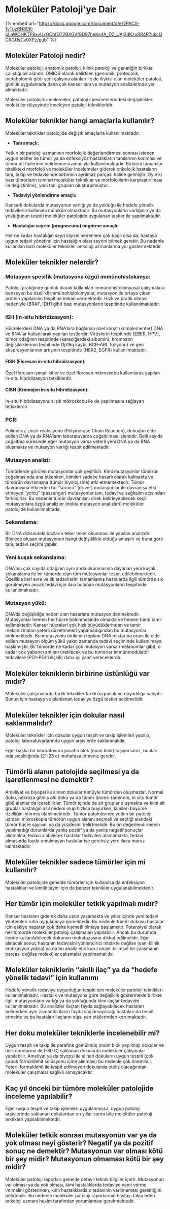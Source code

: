 # Moleküler Patoloji'ye Dair

{% embed url="https://docs.google.com/document/d/e/2PACX-1vTuzRH89K-bLaWOHKTF8xvUxGCbfO72BXGVf8D97heKeifA_DZ_UAj2dKzuBR4R7ukcQCRGUsCv0XPz/pub" %}



## Moleküler Patoloji nedir? <a href="h.g0v0197v8e9g" id="h.g0v0197v8e9g"></a>

Moleküler patoloji, anatomik patoloji, klinik patoloji ve genetiğin birlikte çalıştığı bir alandır. OMICS olarak belirtilen (genomik, proteomik, metabolomik gibi) yeni çalışma alanları ile de ilişkisi olan moleküler patoloji, günlük uygulamada daha çok kanser tanı ve mutasyon analizlerinde yer almaktadır.

Moleküler patolojik incelemeler, patoloji spesmenlerindeki değişiklikleri moleküler düzeyinde inceleyen patoloji teknikleridir.

## Moleküler teknikler hangi amaçlarla kullanılır? <a href="h.j2uohz4tonk9" id="h.j2uohz4tonk9"></a>

Moleküler teknikler patolojide değişik amaçlarla kullanılmaktadır.

* **Tanı amaçlı:**

Yetkin bir patoloji uzmanının morfolojik değerlendirmesi sonrası istenen uygun testler ile tümör ya da enfeksiyöz hastalıkların tanılarının konması ve tümör alt tiplerinin belirlenmesi amacıyla kullanılmaktadır. Birbirini tamamlar nitelikteki morfoloji ve moleküler incelemeler giderek onkolojik hastaların tanı, takip ve tedavisinde birbirinin ayrılmaz parçası haline gelmiştir. Öyle ki bazı tümörlerin isimleri moleküler teknikler ve morfolojilerin karşılaştırılması ile değiştirilmiş, yeni tanı grupları oluşturulmuştur.

* **Tedaviyi yönlendirme amaçlı:**

Kanserli dokularda mutasyonun varlığı ya da yokluğu ile hedefe yönelik tedavilerin kullanımı mümkün olmaktadır. Bu mutasyonların varlığının ya da yokluğunun tespiti moleküler patolojide uygulanan testler ile yapılmaktadır.

* **Hastalığın seyrini (prognozunu) öngörme amaçlı:**

Her ne kadar hastalığın seyri kişisel nedenlere çok bağlı olsa da, hastaya uygun tedavi yönetimi için hastalığın olası seyrini bilmek gerekir. Bu nedenle kullanılan bazı moleküler teknikler onkoloji uzmanlarına yol göstermektedir.

## Moleküler teknikler nelerdir? <a href="h.jg6ujja6k31a" id="h.jg6ujja6k31a"></a>

### Mutasyon spesifik (mutasyona özgü) immünohistokimya: <a href="h.qnbl8xj56k2" id="h.qnbl8xj56k2"></a>

&#x20;       Patoloji pratiğinde günlük olarak kullanılan immünohistokimyasal çalışmalara benzeyen bu özellikli immünohistokimyalar, mutasyon ile ortaya çıkan protein yapılarının tespitine imkan vermektedir. Hızlı ve pratik olması nedeniyle (BRAF, IDH1 gibi) bazı mutasyonların tespitinde kullanılmaktadır.

### ISH (in-situ hibridizasyon): <a href="h.svdqe5fkxb3u" id="h.svdqe5fkxb3u"></a>

&#x20;       Hücrelerdeki DNA ya da RNA’lara bağlanan özel karşıt (komplementer) DNA ve RNA’lar kullanılarak yapılan testlerdir. Virüslerin tespitinde (EBER, HPV), tümör odağının tespitinde (karaciğerdeki albumin), kromozon değişikliklerinin tespitinde (1p19q kaybı, BCR-ABL füzyonu) ve gen ekspresyonlarının artışının tespitinde (HER2, EGFR) kullanılmaktadır.

#### FlSH (Floresan in-situ hibridizasyon): <a href="h.j9b7denaiwto" id="h.j9b7denaiwto"></a>

Özel floresan ışımalı kitler ve özel floresan mikroskobu kullanılarak yapılan in-situ hibridizasyon tetkiklerdir.

#### CISH (Kromojen in-situ hibridizasyon): <a href="h.b7fdc5j3idb3" id="h.b7fdc5j3idb3"></a>

In-situ hibridizasyonun ışık mikroskobu ile de yapılmasını sağlayan tetkiklerdir.

### PCR: <a href="h.1nnmrxvfagdo" id="h.1nnmrxvfagdo"></a>

Polimeraz zincir reaksiyonu (Polymerase Chain Reaction), dokudan elde edilen DNA ya da RNA’ların laboratuvarda çoğaltılması işlemidir. Belli sayıda çoğaltma süresinde eğer mutasyon varsa yeterli yeni DNA ya da RNA oluşmakta ve mutasyon varlığı tespit edilmektedir.

### Mutasyon analizi: <a href="h.mwbjw4tzffs8" id="h.mwbjw4tzffs8"></a>

&#x20;        Tümörlerde görülen mutasyonlar çok çeşitlidir. Kimi mutasyonlar tümörün çoğalmasında ana etkenken, kimileri sadece hasarlı olarak kalmakta ve tümörün davranışına (tümör biyolojisine) etki etmemektedir. Tümör davranışına etki eden bu “sürücü” (driver) mutasyonlar ile davranışa etki etmeyen “yolcu” (passenger) mutasyonlar tanı, tedavi ve sağkalım açısından farklıdırlar. Bu nedenle tümör davranışını direk belirleyebilecek seçili mutasyonlara özgü analizler (nokta mutasyon analizleri) moleküler patolojide kullanılmaktadır. &#x20;

### Sekanslama: <a href="h.kbdui4f7uz05" id="h.kbdui4f7uz05"></a>

&#x20;       Bir DNA dizisindeki bazların teker teker okunması ile yapılan analizdir. Böylece oluşan mutasyonun hangi değişiklikle olduğu anlaşılır ve buna göre tanı, tedavi seçimi yapılır.

### Yeni kuşak sekanslama: <a href="h.spcidlm24mh8" id="h.spcidlm24mh8"></a>

&#x20;       DNA’nın çok sayıda odağının aynı anda okunmasına dayanan yeni kuşak sekanslama ile bir tümörde olan tüm mutasyonlar tespit edilebilmektedir. Özellikle ileri evre ve ilk tedavilerini tamamlamış hastalarda ilgili tümörde sık görülmeyen ancak tedavi için ilacı bulunan mutasyonların tespitinde kullanılmaktadır.

### Mutasyon yükü: <a href="h.swi5ceppjiu3" id="h.swi5ceppjiu3"></a>

DNA’da değişikliğe neden olan hasarlara mutasyon denmektedir. Mutasyonlar hemen her hücre bölünmesinde olmakta ve hemen tümü tamir edilmektedir. Kanser hücreleri çok hızlı büyüdüklerinden ve tamir mekanizmaları yeterli düzeltmeleri yapamadığından bu mutasyonlar birikmektedir. Bu mutasyonlu birikimin toplam DNA miktarına oranı ile elde edilen mutasyon ölçüm yükü yakın zamanda tedavi seçiminde kullanılmaya başlamıştır. Bir tümörde ne kadar çok mutasyon varsa (melanomlar gibi), o kadar çok yabancı antijen üretilecek ve bu tümörler immünmodülatör tedavilere (PD1-PDL1 ilişkili) daha iyi yanıt vereceklerdir.

## Moleküler tekniklerin birbirine üstünlüğü var mıdır? <a href="h.2amobcjatst8" id="h.2amobcjatst8"></a>

Moleküler çalışmalarda farklı teknikler farklı özgünlük ve duyarlılığa sahiptir. Bunun için hastaya ve planlanan tedaviye özgü testler seçilmelidir.

## Moleküler teknikler için dokular nasıl saklanmalıdır? <a href="h.fvrca7jn1oob" id="h.fvrca7jn1oob"></a>

Moleküler teknikler için dokular uygun tespit ve takip işlemleri yapılıp, patoloji laboratuvarlarında uygun arşivlerde saklanmalıdır.

Eğer başka bir laboratuvara parafin blok (mum blok) taşıyorsanız, bunları oda sıcaklığında (21-23 c)  muhafaza etmeniz gerekir.

## Tümörlü alanın patolojide seçilmesi ya da işaretlenmesi ne demektir? <a href="h.g3ey8uretxzl" id="h.g3ey8uretxzl"></a>

Ameliyat ve biyopsi ile alınan dokular tümüyle tümörden oluşmazlar. Normal doku, nekroza gitmiş ölü doku ya da tümör öncesi (adenom, in situ tümör gibi) alanlar da içerebilirler. Tümör içinde de alt gruplar oluşmakta ve kimi alt gruplar hastalığın asıl nedeni olup hızlıca büyürken, kimileri büyüme özelliğini yitirmiş olabilmektedir. Tümör patolojisinde yetkin bir patoloji uzmanı mikroskopla tümörün uygun alanını seçmeli ve seçtiği alandaki tümör hücre sayısını ya da yüzdesini belirtmelidir. Bu ön değerlendirmenin yapılmadığı durumlarda yanlış pozitif ya da yanlış negatif sonuçlar alınmakta, tedavi alabilecek hastalar tedavileri alamamakta, tedavi almasında fayda umulmayan hastalar ise gereksiz yere ilaca maruz kalmaktadır.

## Moleküler teknikler sadece tümörler için mi kullanılır? <a href="h.f9i7pow1qlmk" id="h.f9i7pow1qlmk"></a>

Moleküler patolojide genelde tümörler için kullanılsa da enfeksiyon hastalıkları ve kimlik tayini için de benzer teknikler uygulanabilmektedir.

## Her tümör için moleküler tetkik yapılmalı mıdır? <a href="h.uk7exypqbrsa" id="h.uk7exypqbrsa"></a>

Kanser hastaları giderek daha uzun yaşamakta ve yıllar içinde yeni tedavi yöntemleri rutin uygulamaya girmektedir. Bu nedenle tümör dokusu hastalar için eskiye nazaran çok daha kıymetli olmaya başlamıştır. Potansiyel olarak her tümörde moleküler patoloji çalışmaları yapılabilir. Ancak bu durumda ileride kullanılabilecek dokunun muhafazasına dikkat edilmelidir. Eğer alınacak sonuç hastanın tedavisini yönlendirici nitelikte değilse (yani klinik endikasyon yoksa) ya da bu analiz etik kurul onaylı bilimsel bir çalışmanın parçası değilse moleküler çalışmalar yapılmamalıdır.

## Moleküler tekniklerin “akıllı ilaç” ya da “hedefe yönelik tedavi” için kullanımı <a href="h.pmchrbpzidee" id="h.pmchrbpzidee"></a>

Hedefe yönelik tedaviye uygunluğun tespiti için moleküler patoloji teknikleri kullanılmaktadır. Hastalık ve mutasyona göre değişiklik göstermekle birlikte ilgili mutasyonların varlığı ya da yokluğunda kimi ilaçlar tedavide kullanılmaktadır. Bu analizler ilaçtan fayda sağlayabilecek hastaları belirlerken aynı zamanda ilacın fayda sağlamayacağı hastaları da tespit etmekte ve bu hastaları ilaçların olası yan etkilerinden korumaktadır.

## Her doku moleküler tekniklerle incelenebilir mi? <a href="h.1gdaga5rak42" id="h.1gdaga5rak42"></a>

Uygun tespit ve takip ile parafine gömülmüş (mum blok yapılmış) dokular ve hızlı dondurma ile (-80 C) saklanan dokularda moleküler çalışmalar yapılabilir. Ameliyat ya da biyopsi ile alınan dokuların uygun tespiti (çok çabuk formaldehit solüsyonu içine alınması) bu nedenle çok önemlidir. Yeterli formaldehit ile tespit edilmeyen dokularda otoliz olacağından moleküler çalışmalar sağlıklı olmayacaktır.

## Kaç yıl önceki bir tümöre moleküler patolojide inceleme yapılabilir? <a href="h.1sfe1v6l1ny1" id="h.1sfe1v6l1ny1"></a>

Eğer uygun tespit ve takip işlemleri uygulanmışsa, uygun patoloji arşivlerinde saklanan dokulardan on yıllar sonra bile moleküler patoloji tektikleri yapılabilmektedir.

## Moleküler tetkik sonrası mutasyonun var ya da yok olması neyi gösterir? Negatif ya da pozitif sonuç ne demektir? Mutasyonun var olması kötü bir şey midir? Mutasyonun olmaması kötü bir şey midir? <a href="h.3fci0nae83l9" id="h.3fci0nae83l9"></a>

Moleküler patoloji raporları genelde detaylı teknik bilgiler içerir. Mutasyonun var olması ya da yok olması, kimi hastalıklarda tedaviye yanıt verme ihtimalini gösterirken, kimi hastalıklarda o tedavinin verilmemesi gerektiğini belirtebilir. Bu nedenle moleküler patoloji raporlarının hastayı takip eden onkoloji uzmanı hekim tarafından yorumlaması gerekmektedir.
